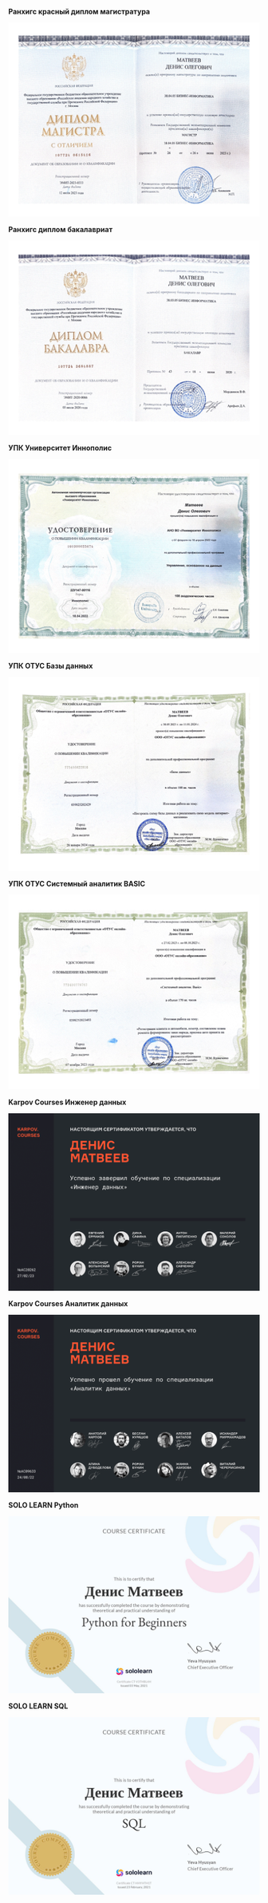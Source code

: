 ﻿**Ранхигс красный диплом магистратура** 

![Image alt](https://github.com/dmatwe/projects/blob/main/Дипломы/РАНХИГС_БИ_МАГ.png)

**Ранхигс диплом бакалавриат** 

![Image alt](https://github.com/dmatwe/projects/blob/main/Дипломы/РАНХИГС_БИ_БАК.png)

**УПК Университет Иннополис** 

![Image alt](https://github.com/dmatwe/projects/blob/main/Дипломы/ИННОПОЛИС_ДАТА.png)

**УПК ОТУС Базы данных** 

![Image alt](https://github.com/dmatwe/projects/blob/main/Дипломы/ОТУС_БД.png)

**УПК ОТУС Cистемный аналитик BASIC** 

![Image alt](https://github.com/dmatwe/projects/blob/main/Дипломы/ОТУС_СА_Б.png)

**Karpov Courses Инженер данных** 

![Image alt](https://github.com/dmatwe/projects/blob/main/Дипломы/Karpov_DE.png)

**Karpov Courses Аналитик данных** 

![Image alt](https://github.com/dmatwe/projects/blob/main/Дипломы/karpov_DA.png)

**SOLO LEARN Python** 

![Image alt](https://github.com/dmatwe/projects/blob/main/Дипломы/SL_python.jpg)

**SOLO LEARN SQL** 

![Image alt](https://github.com/dmatwe/projects/blob/main/Дипломы/SL_sql.jpg)